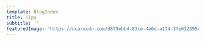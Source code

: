 ```yaml
---
template: BlogIndex
title: Tips
subtitle: ''
featuredImage: 'https://ucarecdn.com/d879ebbd-83ce-4e6e-a174-3fe632695c0c/'
---
```


